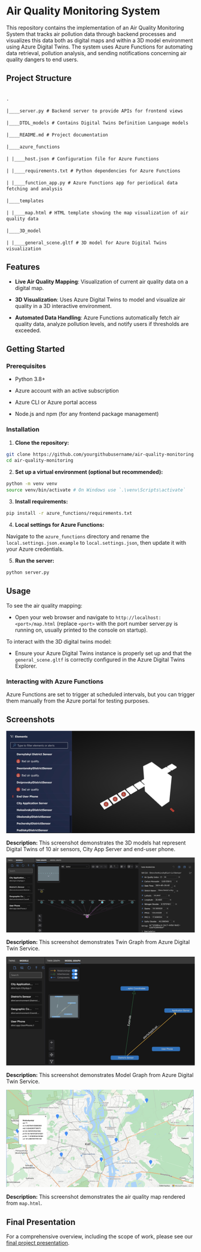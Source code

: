 # Air Quality Monitoring System

This repository contains the implementation of an Air Quality Monitoring System that tracks air pollution data through backend processes and visualizes this data both as digital maps and within a 3D model environment using Azure Digital Twins. The system uses Azure Functions for automating data retrieval, pollution analysis, and sending notifications concerning air quality dangers to end users.

## Project Structure

```

.

|____server.py # Backend server to provide APIs for frontend views

|____DTDL_models # Contains Digital Twins Definition Language models

|____README.md # Project documentation

|____azure_functions

| |____host.json # Configuration file for Azure Functions

| |____requirements.txt # Python dependencies for Azure Functions

| |____function_app.py # Azure Functions app for periodical data fetching and analysis

|____templates

| |____map.html # HTML template showing the map visualization of air quality data

|____3D_model

| |____general_scene.gltf # 3D model for Azure Digital Twins visualization

```

## Features

- **Live Air Quality Mapping**: Visualization of current air quality data on a digital map.

- **3D Visualization**: Uses Azure Digital Twins to model and visualize air quality in a 3D interactive environment.

- **Automated Data Handling**: Azure Functions automatically fetch air quality data, analyze pollution levels, and notify users if thresholds are exceeded.

## Getting Started

### Prerequisites

- Python 3.8+

- Azure account with an active subscription

- Azure CLI or Azure portal access

- Node.js and npm (for any frontend package management)

### Installation

1. **Clone the repository:**

 ```bash
 git clone https://github.com/yourgithubusername/air-quality-monitoring.git
 cd air-quality-monitoring
 ```

2. **Set up a virtual environment (optional but recommended):**

 ```bash
 python -m venv venv
 source venv/bin/activate # On Windows use `.\venv\Scripts\activate`
 ```

3. **Install requirements:**

 ```bash
 pip install -r azure_functions/requirements.txt
 ```

4. **Local settings for Azure Functions:**

 Navigate to the `azure_functions` directory and rename the `local.settings.json.example` to `local.settings.json`, then update it with your Azure credentials.

5. **Run the server:**

 ```bash
 python server.py
 ```

## Usage

To see the air quality mapping:

- Open your web browser and navigate to `http://localhost:<port>/map.html` (replace `<port>` with the port number server.py is running on, usually printed to the console on startup).

To interact with the 3D digital twins model:

- Ensure your Azure Digital Twins instance is properly set up and that the `general_scene.gltf` is correctly configured in the Azure Digital Twins Explorer.

### Interacting with Azure Functions

Azure Functions are set to trigger at scheduled intervals, but you can trigger them manually from the Azure portal for testing purposes.

## Screenshots

![Air Quality Map](https://github.com/Miracle-Aligner/air_quality_dt/blob/main/screenshots/01.jpeg)

**Description:** This screenshot demonstrates the 3D models hat represent Digital Twins of 10 air sensors, City App Server and end-user phone.

![Air Quality Map](https://github.com/Miracle-Aligner/air_quality_dt/blob/main/screenshots/02.jpeg)

**Description:** This screenshot demonstrates Twin Graph from Azure Digital Twin Service.

![Air Quality Map](https://github.com/Miracle-Aligner/air_quality_dt/blob/main/screenshots/03.jpeg)

**Description:** This screenshot demonstrates Model Graph from Azure Digital Twin Service.

![Air Quality Map](https://github.com/Miracle-Aligner/air_quality_dt/blob/main/screenshots/04.jpeg)

**Description:** This screenshot demonstrates the air quality map rendered from `map.html`.

## Final Presentation

For a comprehensive overview, including the scope of work, please see our [final project presentation](https://docs.google.com/presentation/d/1nRTD9RVssoOtlGSgyX_Dwp-qhCw_sd8cUWrZeDK_aGY/edit?usp=sharing).